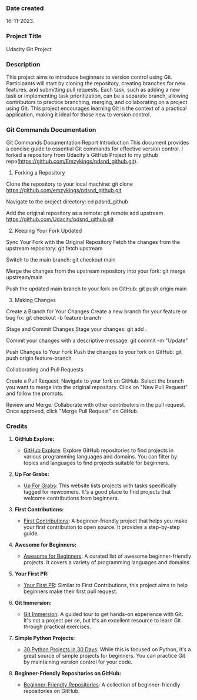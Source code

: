 
### Date created
16-11-2023.

### Project Title
Udacity Git Project

### Description
This project aims to introduce beginners to version control using Git. Participants will start by cloning the repository, creating branches for new features, and submitting pull requests. Each task, such as adding a new task or implementing task prioritization, can be a separate branch, allowing contributors to practice branching, merging, and collaborating on a project using Git. This project encourages learning Git in the context of a practical application, making it ideal for those new to version control.

### Git Commands Documentation
Git Commands Documentation Report
Introduction
This document provides a concise guide to essential Git commands for effective version control. I forked a repository from Udacity's GitHub Project to my github repo(https://github.com/Emzykings/pdsnd_github.git).

1. Forking a Repository

Clone the repository to your local machine:
git clone https://github.com/emzykings/pdsnd_github.git

Navigate to the project directory:
cd pdsnd_github

Add the original repository as a remote:
git remote add upstream https://github.com/Udacity/pdsnd_github.git


2. Keeping Your Fork Updated

Sync Your Fork with the Original Repository
Fetch the changes from the upstream repository:
git fetch upstream

Switch to the main branch:
git checkout main

Merge the changes from the upstream repository into your fork:
git merge upstream/main

Push the updated main branch to your fork on GitHub:
git push origin main

3. Making Changes

Create a Branch for Your Changes
Create a new branch for your feature or bug fix:
git checkout -b feature-branch

Stage and Commit Changes
Stage your changes:
git add .

Commit your changes with a descriptive message:
git commit -m "Update"

Push Changes to Your Fork
Push the changes to your fork on GitHub:
git push origin feature-branch


Collaborating and Pull Requests

Create a Pull Request:
Navigate to your fork on GitHub.
Select the branch you want to merge into the original repository.
Click on "New Pull Request" and follow the prompts.

Review and Merge:
Collaborate with other contributors in the pull request.
Once approved, click "Merge Pull Request" on GitHub.



### Credits

1. **GitHub Explore:**
   - [GitHub Explore](https://github.com/explore): Explore GitHub repositories to find projects in various programming languages and domains. You can filter by topics and languages to find projects suitable for beginners.

2. **Up For Grabs:**
   - [Up For Grabs](https://up-for-grabs.net/): This website lists projects with tasks specifically tagged for newcomers. It's a good place to find projects that welcome contributions from beginners.

3. **First Contributions:**
   - [First Contributions](https://github.com/firstcontributions/first-contributions): A beginner-friendly project that helps you make your first contribution to open source. It provides a step-by-step guide.

4. **Awesome for Beginners:**
   - [Awesome for Beginners](https://github.com/MunGell/awesome-for-beginners): A curated list of awesome beginner-friendly projects. It covers a variety of programming languages and domains.

5. **Your First PR:**
   - [Your First PR](https://yourfirstpr.github.io/): Similar to First Contributions, this project aims to help beginners make their first pull request.

6. **Git Immersion:**
   - [Git Immersion](http://gitimmersion.com/): A guided tour to get hands-on experience with Git. It's not a project per se, but it's an excellent resource to learn Git through practical exercises.

7. **Simple Python Projects:**
   - [30 Python Projects in 30 Days](https://github.com/Asabeneh/30-Days-Of-Python): While this is focused on Python, it's a great source of simple projects for beginners. You can practice Git by maintaining version control for your code.

8. **Beginner-Friendly Repositories on GitHub:**
   - [Beginner-Friendly Repositories](https://github.com/jrwdunham/beginner-projects): A collection of beginner-friendly repositories on GitHub.



